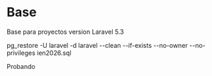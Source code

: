 # Base
Base para proyectos version Laravel 5.3

pg_restore -U laravel -d laravel --clean --if-exists --no-owner --no-privileges ien2026.sql

Probando
